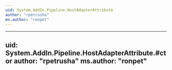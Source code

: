 ```yaml
---
uid: System.AddIn.Pipeline.HostAdapterAttribute
author: "rpetrusha"
ms.author: "ronpet"
---
```


---
uid: System.AddIn.Pipeline.HostAdapterAttribute.#ctor
author: "rpetrusha"
ms.author: "ronpet"
---
